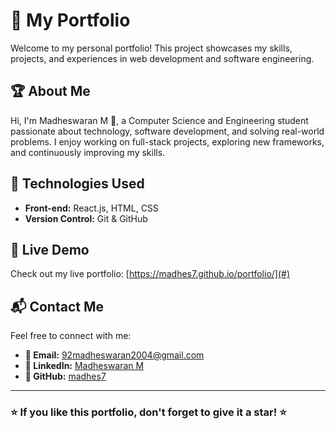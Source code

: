 # 🌟 My Portfolio  

Welcome to my personal portfolio! This project showcases my skills, projects, and experiences in web development and software engineering.  

## 🏆 About Me  

Hi, I'm Madheswaran M 👋, a Computer Science and Engineering student passionate about technology, software development, and solving real-world problems. I enjoy working on full-stack projects, exploring new frameworks, and continuously improving my skills.  

## 🚀 Technologies Used  

- **Front-end:** React.js, HTML, CSS  
- **Version Control:** Git & GitHub  

  

## 🔗 Live Demo  

Check out my live portfolio: [https://madhes7.github.io/portfolio/](#)  

## 📬 Contact Me  

Feel free to connect with me:  
- **📧 Email:** [92madheswaran2004@gmail.com](mailto:92madheswaran2004@gmail.com)  
- **🔗 LinkedIn:** [Madheswaran M](https://in.linkedin.com/in/madheswaran-m-8a2341267)  
- **🐙 GitHub:** [madhes7](https://github.com/madhes7)   

---  

### ⭐ If you like this portfolio, don't forget to give it a star! ⭐  

